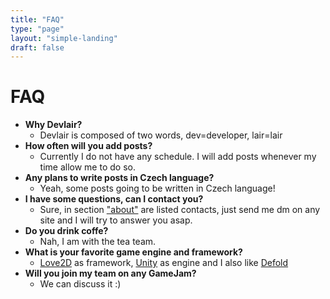```yaml
---
title: "FAQ"
type: "page"
layout: "simple-landing"
draft: false
---
```

# FAQ

- **Why Devlair?**
    - Devlair is composed of two words, dev=developer, lair=lair
- **How often will you add posts?**
    - Currently I do not have any schedule. I will add posts whenever my time allow me to do so.
- **Any plans to write posts in Czech language?**
    - Yeah, some posts going to be written in Czech language!
- **I have some questions, can I contact you?**
    - Sure, in section ["about"](/aboutme) are listed contacts, just send me dm on any site and I will try to answer you asap.
- **Do you drink coffe?**
    - Nah, I am with the tea team.
- **What is your favorite game engine and framework?**
    - [Love2D](https://love2d.org/) as framework, [Unity](https://unity.com/) as engine and I also like [Defold](https://defold.com/)
- **Will you join my team on any GameJam?**
    - We can discuss it :)



